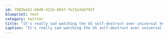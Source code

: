 ```yaml
---
id: 7982be52-b0d9-411b-8657-7e15e3dd793f
blueprint: text
category: twitter
title: "It's really sad watching the US self-destruct over universal healthcare. both sides to blame. lobbyists &amp; corp. greed out of control."
caption: "It's really sad watching the US self-destruct over universal healthcare. both sides to blame. lobbyists &amp; corp. greed out of control."
---
```

